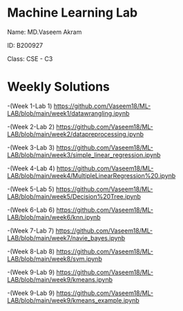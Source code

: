 # Machine Learning Lab

Name: MD.Vaseem Akram

ID: B200927

Class: CSE - C3


# Weekly Solutions

-(Week 1-Lab 1) https://github.com/Vaseem18/ML-LAB/blob/main/week1/datawrangling.ipynb

-(Week 2-Lab 2) https://github.com/Vaseem18/ML-LAB/blob/main/week2/datapreprocessing.ipynb

-(Week 3-Lab 3) https://github.com/Vaseem18/ML-LAB/blob/main/week3/simple_linear_regression.ipynb

-(Week 4-Lab 4) https://github.com/Vaseem18/ML-LAB/blob/main/week4/MultipleLinearRegression%20.ipynb

-(Week 5-Lab 5) https://github.com/Vaseem18/ML-LAB/blob/main/week5/Decision%20Tree.ipynb

-(Week 6-Lab 6) https://github.com/Vaseem18/ML-LAB/blob/main/week6/knn.ipynb

-(Week 7-Lab 7) https://github.com/Vaseem18/ML-LAB/blob/main/week7/navie_bayes.ipynb

-(Week 8-Lab 8) https://github.com/Vaseem18/ML-LAB/blob/main/week8/svm.ipynb

-(Week 9-Lab 9) https://github.com/Vaseem18/ML-LAB/blob/main/week9/kmeans.ipynb

-(Week 9-Lab 9) https://github.com/Vaseem18/ML-LAB/blob/main/week9/kmeans_example.ipynb
